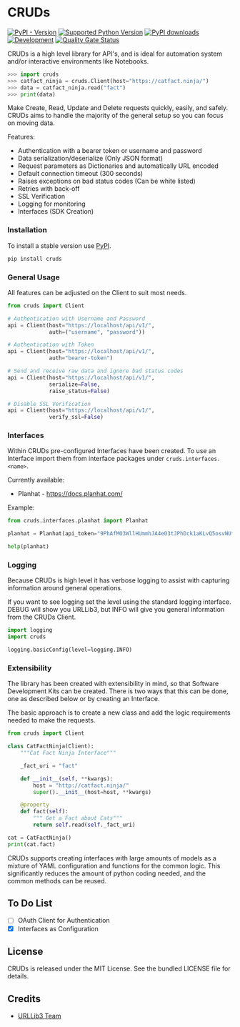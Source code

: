 # CRUDs

[![PyPI - Version](https://img.shields.io/pypi/v/cruds)](https://pypi.org/project/cruds/)
[![Supported Python Version](https://img.shields.io/pypi/pyversions/cruds?logo=python&logoColor=FFE873)](https://pypi.org/project/cruds/)
[![PyPI downloads](https://img.shields.io/pypi/dm/cruds)](https://pypistats.org/packages/cruds)
[![Development](https://github.com/johnbrandborg/cruds/actions/workflows/development.yml/badge.svg)](https://github.com/johnbrandborg/cruds/actions/workflows/development.yml)
[![Quality Gate Status](https://sonarcloud.io/api/project_badges/measure?project=johnbrandborg_cruds&metric=alert_status)](https://sonarcloud.io/summary/new_code?id=johnbrandborg_cruds)

CRUDs is a high level library for API's, and is ideal for automation system and/or
interactive environments like Notebooks.

```python
>>> import cruds
>>> catfact_ninja = cruds.Client(host="https://catfact.ninja/")
>>> data = catfact_ninja.read("fact")
>>> print(data)
```

Make Create, Read, Update and Delete requests quickly, easily, and safely.  CRUDs
aims to handle the majority of the general setup so you can focus on moving data.

Features:
 * Authentication with a bearer token or username and password
 * Data serialization/deserialize (Only JSON format)
 * Request parameters as Dictionaries and automatically URL encoded
 * Default connection timeout (300 seconds)
 * Raises exceptions on bad status codes (Can be white listed)
 * Retries with back-off
 * SSL Verification
 * Logging for monitoring
 * Interfaces (SDK Creation)

### Installation

To install a stable version use [PyPI](https://pypi.org/project/cruds/).

```bash
pip install cruds
```

### General Usage

All features can be adjusted on the Client to suit most needs.

```python
from cruds import Client

# Authentication with Username and Password
api = Client(host="https://localhost/api/v1/",
             auth=("username", "password"))

# Authentication with Token
api = Client(host="https://localhost/api/v1/",
             auth="bearer-token")

# Send and receive raw data and ignore bad status codes
api = Client(host="https://localhost/api/v1/",
             serialize=False,
             raise_status=False)

# Disable SSL Verification
api = Client(host="https://localhost/api/v1/",
             verify_ssl=False)
```

### Interfaces

Within CRUDs pre-configured Interfaces have been created.  To use an Interface
import them from interface packages under `cruds.interfaces.<name>`.

Currently available:
* Planhat - https://docs.planhat.com/

Example:
```python
from cruds.interfaces.planhat import Planhat

planhat = Planhat(api_token="9PhAfMO3WllHUmmhJA4eO3tJPhDck1aKLvQ5osvNUfKYdJ7H")

help(planhat)
```

### Logging

Because CRUDs is high level it has verbose logging to assist with capturing
information around general operations.

If you want to see logging set the level using the standard logging interface.
DEBUG will show you URLLib3, but INFO will give you general information from
the CRUDs Client.

``` python
import logging
import cruds

logging.basicConfig(level=logging.INFO)
```

### Extensibility

The library has been created with extensibility in mind, so that Software Development
Kits can be created.  There is two ways that this can be done, one as described below
or by creating an Interface.

The basic approach is to create a new class and add the logic requirements needed to
make the requests.

```python
from cruds import Client

class CatFactNinja(Client):
    """Cat Fact Ninja Interface"""

    _fact_uri = "fact"

    def __init__(self, **kwargs):
        host = "http://catfact.ninja/"
        super().__init__(host=host, **kwargs)

    @property
    def fact(self):
        """ Get a Fact about Cats"""
        return self.read(self._fact_uri)

cat = CatFactNinja()
print(cat.fact)
```

CRUDs supports creating interfaces with large amounts of models as a mixture of
YAML configuration and functions for the common logic.  This significantly
reduces the amount of python coding needed, and the common methods can be reused.

## To Do List

- [ ] OAuth Client for Authentication
- [X] Interfaces as Configuration

## License

CRUDs is released under the MIT License. See the bundled LICENSE file for details.

## Credits

* [URLLib3 Team](https://github.com/urllib3)
